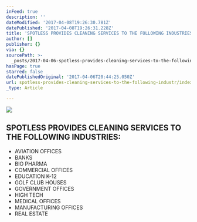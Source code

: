 ```yaml
---
inFeed: true
description: ''
dateModified: '2017-04-08T19:26:30.781Z'
datePublished: '2017-04-08T19:26:31.228Z'
title: 'SPOTLESS PROVIDES CLEANING SERVICES TO THE FOLLOWING INDUSTRIES:'
author: []
publisher: {}
via: {}
sourcePath: >-
  _posts/2017-04-06-spotless-provides-cleaning-services-to-the-following-industr.md
hasPage: true
starred: false
datePublishedOriginal: '2017-04-06T20:44:25.050Z'
url: spotless-provides-cleaning-services-to-the-following-industr/index.html
_type: Article

---
```

![](https://the-grid-user-content.s3-us-west-2.amazonaws.com/f0005edd-b026-4390-92f5-da17b93d8c2d.png)

## SPOTLESS PROVIDES CLEANING SERVICES TO THE FOLLOWING INDUSTRIES:

* AVIATION OFFICES
* BANKS
* BIO PHARMA
* COMMERCIAL OFFICES
* EDUCATION K-12
* GOLF CLUB HOUSES
* GOVERNMENT OFFICES
* HIGH TECH
* MEDICAL OFFICES
* MANUFACTURING OFFICES
* REAL ESTATE